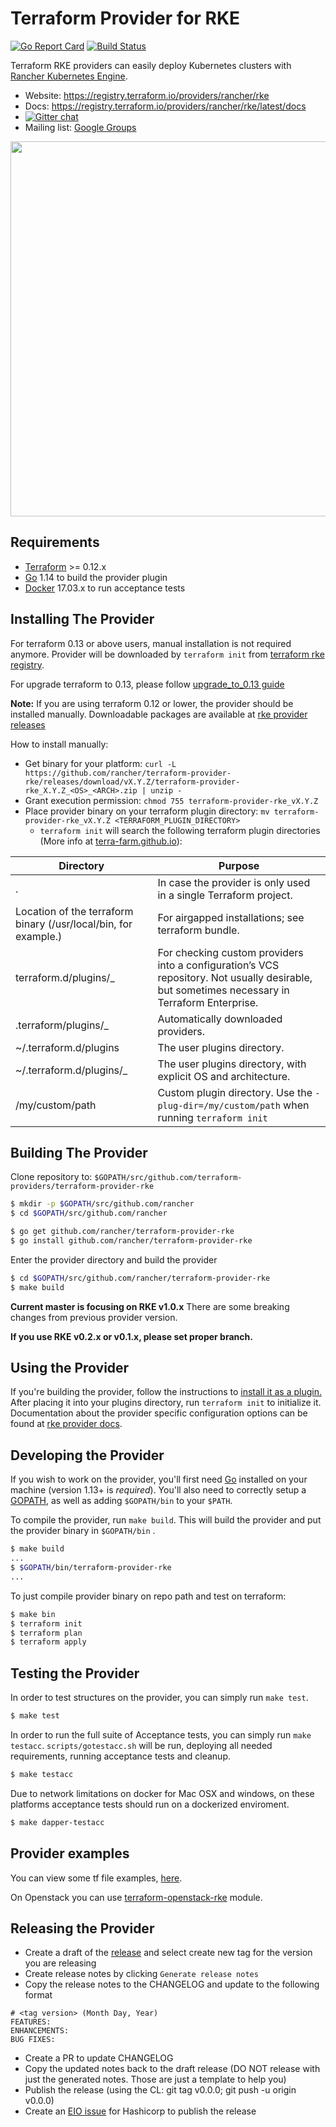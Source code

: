 Terraform Provider for RKE
==================================

[![Go Report Card](https://goreportcard.com/badge/github.com/rancher/terraform-provider-rke)](https://goreportcard.com/report/github.com/rancher/terraform-provider-rke) [![Build Status](https://drone-publish.rancher.io/api/badges/rancher/terraform-provider-rke/status.svg)](https://drone-publish.rancher.io/rancher/terraform-provider-rke)

Terraform RKE providers can easily deploy Kubernetes clusters with [Rancher Kubernetes Engine](https://github.com/rancher/rke).  

- Website: https://registry.terraform.io/providers/rancher/rke
- Docs: https://registry.terraform.io/providers/rancher/rke/latest/docs
- [![Gitter chat](https://badges.gitter.im/hashicorp-terraform/Lobby.png)](https://gitter.im/hashicorp-terraform/Lobby)
- Mailing list: [Google Groups](http://groups.google.com/group/terraform-tool)

<img src="https://cdn.rawgit.com/hashicorp/terraform-website/master/content/source/assets/images/logo-hashicorp.svg" width="600px">

Requirements
------------

- [Terraform](https://www.terraform.io/downloads.html) >= 0.12.x
- [Go](https://golang.org/doc/install) 1.14 to build the provider plugin
- [Docker](https://docs.docker.com/install/) 17.03.x to run acceptance tests

Installing The Provider
-----------------------

For terraform 0.13 or above users, manual installation is not required anymore. Provider will be downloaded by `terraform init` from [terraform rke registry](https://registry.terraform.io/providers/rancher/rke). 

For upgrade terraform to 0.13, please follow [upgrade_to_0.13 guide](https://registry.terraform.io/providers/rancher/rke/latest/docs/guides/upgrade_to_0.13)

**Note:** If you are using terraform 0.12 or lower, the provider should be installed manually. Downloadable packages are available at [rke provider releases](https://github.com/rancher/terraform-provider-rke/releases)

How to install manually:
* Get binary for your platform: `curl -L https://github.com/rancher/terraform-provider-rke/releases/download/vX.Y.Z/terraform-provider-rke_X.Y.Z_<OS>_<ARCH>.zip | unzip -`
* Grant execution permission: `chmod 755 terraform-provider-rke_vX.Y.Z`
* Place provider binary on your terraform plugin directory: `mv terraform-provider-rke_vX.Y.Z <TERRAFORM_PLUGIN_DIRECTORY>`
  * `terraform init` will search the following terraform plugin directories (More info at [terra-farm.github.io](https://terra-farm.github.io/main/installation.html)):

| Directory | Purpose |
|-|-|
| . | In case the provider is only used in a single Terraform project. |
| Location of the terraform binary (/usr/local/bin, for example.) | For airgapped installations; see terraform bundle. |
| terraform.d/plugins/<OS>_<ARCH> | For checking custom providers into a configuration’s VCS repository. Not usually desirable, but sometimes necessary in Terraform Enterprise. |
| .terraform/plugins/<OS>_<ARCH> | Automatically downloaded providers. |
| ~/.terraform.d/plugins | The user plugins directory. |
| ~/.terraform.d/plugins/<OS>_<ARCH> | The user plugins directory, with explicit OS and architecture. |
| /my/custom/path | Custom plugin directory. Use the `-plug-dir=/my/custom/path` when running `terraform init` |

Building The Provider
---------------------

Clone repository to: `$GOPATH/src/github.com/terraform-providers/terraform-provider-rke`

```sh
$ mkdir -p $GOPATH/src/github.com/rancher
$ cd $GOPATH/src/github.com/rancher

$ go get github.com/rancher/terraform-provider-rke
$ go install github.com/rancher/terraform-provider-rke
```

Enter the provider directory and build the provider

```sh
$ cd $GOPATH/src/github.com/rancher/terraform-provider-rke
$ make build
```

**Current master is focusing on RKE v1.0.x** There are some breaking changes from previous provider version.

**If you use RKE v0.2.x or v0.1.x, please set proper branch.**

Using the Provider
------------------

If you're building the provider, follow the instructions to [install it as a plugin.](https://www.terraform.io/docs/plugins/basics.html#installing-a-plugin) After placing it into your plugins directory,  run `terraform init` to initialize it. Documentation about the provider specific configuration options can be found at [rke provider docs](https://registry.terraform.io/providers/rancher/rke/latest/docs).

Developing the Provider
-----------------------

If you wish to work on the provider, you'll first need [Go](http://www.golang.org) installed on your machine (version 1.13+ is *required*). You'll also need to correctly setup a [GOPATH](http://golang.org/doc/code.html#GOPATH), as well as adding `$GOPATH/bin` to your `$PATH`.

To compile the provider, run `make build`. This will build the provider and put the provider binary in `$GOPATH/bin` .

```sh
$ make build
...
$ $GOPATH/bin/terraform-provider-rke
...
```

To just compile provider binary on repo path and test on terraform:

```sh
$ make bin
$ terraform init
$ terraform plan
$ terraform apply
```

Testing the Provider
--------------------

In order to test structures on the provider, you can simply run `make test`.

```sh
$ make test
```

In order to run the full suite of Acceptance tests, you can simply run `make testacc`. `scripts/gotestacc.sh` will be run, deploying all needed requirements, running acceptance tests and cleanup.

```sh
$ make testacc
```

Due to network limitations on docker for Mac OSX and windows, on these platforms acceptance tests should run on a dockerized enviroment.

```sh
$ make dapper-testacc
```

Provider examples
-----------------

You can view some tf file examples, [here](examples).

On Openstack you can use [terraform-openstack-rke](https://github.com/remche/terraform-openstack-rke) module.

Releasing the Provider
---------------------------

* Create a draft of the [release](https://github.com/rancher/terraform-provider-rke/releases) and select create new tag for the version you are releasing
* Create release notes by clicking `Generate release notes`
* Copy the release notes to the CHANGELOG and update to the following format

```
# <tag version> (Month Day, Year)
FEATURES:
ENHANCEMENTS:
BUG FIXES:
```

* Create a PR to update CHANGELOG
* Copy the updated notes back to the draft release (DO NOT release with just the generated notes. Those are just a template to help you)
* Publish the release (using the CL: git tag v0.0.0; git push -u origin v0.0.0)
* Create an [EIO issue](https://github.com/rancherlabs/eio) for Hashicorp to publish the release